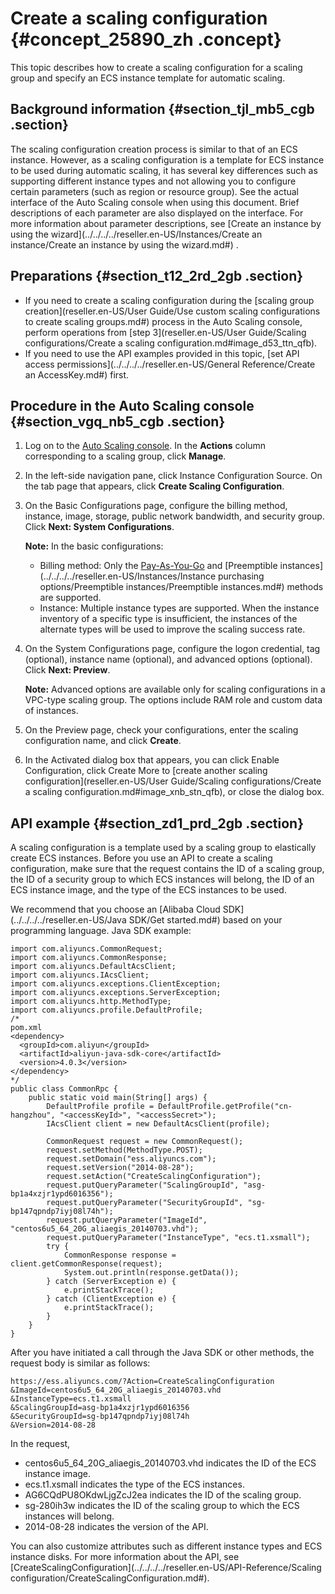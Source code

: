 # Create a scaling configuration {#concept_25890_zh .concept}

This topic describes how to create a scaling configuration for a scaling group and specify an ECS instance template for automatic scaling.

## Background information {#section_tjl_mb5_cgb .section}

The scaling configuration creation process is similar to that of an ECS instance. However, as a scaling configuration is a template for ECS instance to be used during automatic scaling, it has several key differences such as supporting different instance types and not allowing you to configure certain parameters \(such as region or resource group\). See the actual interface of the Auto Scaling console when using this document. Brief descriptions of each parameter are also displayed on the interface. For more information about parameter descriptions, see [Create an instance by using the wizard](../../../../reseller.en-US/Instances/Create an instance/Create an instance by using the wizard.md#) .

## Preparations {#section_t12_2rd_2gb .section}

-   If you need to create a scaling configuration during the [scaling group creation](reseller.en-US/User Guide/Use custom scaling configurations to create scaling groups.md#) process in the Auto Scaling console, perform operations from [step 3](reseller.en-US/User Guide/Scaling configurations/Create a scaling configuration.md#image_d53_ttn_qfb).
-   If you need to use the API examples provided in this topic, [set API access permissions](../../../../reseller.en-US/General Reference/Create an AccessKey.md#) first.

## Procedure in the Auto Scaling console {#section_vgq_nb5_cgb .section}

1.  Log on to the [Auto Scaling console](https://partners-intl.console.aliyun.com/#/ess). In the **Actions** column corresponding to a scaling group, click **Manage**.
2.  In the left-side navigation pane, click Instance Configuration Source. On the tab page that appears, click **Create Scaling Configuration**.
3.  On the Basic Configurations page, configure the billing method, instance, image, storage, public network bandwidth, and security group. Click **Next: System Configurations**.

    **Note:** In the basic configurations:

    -   Billing method: Only the [Pay-As-You-Go](../../../../reseller.en-US/Pricing/Pay-As-You-Go.md#) and [Preemptible instances](../../../../reseller.en-US/Instances/Instance purchasing options/Preemptible instances/Preemptible instances.md#) methods are supported.
    -   Instance: Multiple instance types are supported. When the instance inventory of a specific type is insufficient, the instances of the alternate types will be used to improve the scaling success rate.
4.  On the System Configurations page, configure the logon credential, tag \(optional\), instance name \(optional\), and advanced options \(optional\). Click **Next: Preview**.

    **Note:** Advanced options are available only for scaling configurations in a VPC-type scaling group. The options include RAM role and custom data of instances.

5.  On the Preview page, check your configurations, enter the scaling configuration name, and click **Create**.
6.  In the Activated dialog box that appears, you can click Enable Configuration, click Create More to [create another scaling configuration](reseller.en-US/User Guide/Scaling configurations/Create a scaling configuration.md#image_xnb_stn_qfb), or close the dialog box.

## API example {#section_zd1_prd_2gb .section}

A scaling configuration is a template used by a scaling group to elastically create ECS instances. Before you use an API to create a scaling configuration, make sure that the request contains the ID of a scaling group, the ID of a security group to which ECS instances will belong, the ID of an ECS instance image, and the type of the ECS instances to be used.

We recommend that you choose an [Alibaba Cloud SDK](../../../../reseller.en-US/Java SDK/Get started.md#) based on your programming language. Java SDK example:

```
import com.aliyuncs.CommonRequest;
import com.aliyuncs.CommonResponse;
import com.aliyuncs.DefaultAcsClient;
import com.aliyuncs.IAcsClient;
import com.aliyuncs.exceptions.ClientException;
import com.aliyuncs.exceptions.ServerException;
import com.aliyuncs.http.MethodType;
import com.aliyuncs.profile.DefaultProfile;
/*
pom.xml
<dependency> 
  <groupId>com.aliyun</groupId> 
  <artifactId>aliyun-java-sdk-core</artifactId> 
  <version>4.0.3</version>
</dependency> 
*/
public class CommonRpc {
    public static void main(String[] args) {
        DefaultProfile profile = DefaultProfile.getProfile("cn-hangzhou", "<accessKeyId>", "<accessSecret>");
        IAcsClient client = new DefaultAcsClient(profile);

        CommonRequest request = new CommonRequest();
        request.setMethod(MethodType.POST);
        request.setDomain("ess.aliyuncs.com");
        request.setVersion("2014-08-28");
        request.setAction("CreateScalingConfiguration");
        request.putQueryParameter("ScalingGroupId", "asg-bp1a4xzjr1ypd6016356");
        request.putQueryParameter("SecurityGroupId", "sg-bp147qpndp7iyj08l74h");
        request.putQueryParameter("ImageId", "centos6u5_64_20G_aliaegis_20140703.vhd");
        request.putQueryParameter("InstanceType", "ecs.t1.xsmall");
        try {
            CommonResponse response = client.getCommonResponse(request);
            System.out.println(response.getData());
        } catch (ServerException e) {
            e.printStackTrace();
        } catch (ClientException e) {
            e.printStackTrace();
        }
    }
}
```

After you have initiated a call through the Java SDK or other methods, the request body is similar as follows:

```
https://ess.aliyuncs.com/?Action=CreateScalingConfiguration
&ImageId=centos6u5_64_20G_aliaegis_20140703.vhd 
&InstanceType=ecs.t1.xsmall 
&ScalingGroupId=asg-bp1a4xzjr1ypd6016356
&SecurityGroupId=sg-bp147qpndp7iyj08l74h
&Version=2014-08-28 
```

In the request,

-    centos6u5\_64\_20G\_aliaegis\_20140703.vhd indicates the ID of the ECS instance image.
-    ecs.t1.xsmall indicates the type of the ECS instances.
-    AG6CQdPU8OKdwLjgZcJ2ea indicates the ID of the scaling group.
-    sg-280ih3w indicates the ID of the scaling group to which the ECS instances will belong.
-    2014-08-28 indicates the version of the API.

You can also customize attributes such as different instance types and ECS instance disks. For more information about the API, see [CreateScalingConfiguration](../../../../reseller.en-US/API-Reference/Scaling configuration/CreateScalingConfiguration.md#).

